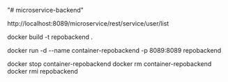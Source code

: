 "# microservice-backend" 

http://localhost:8089/microservice/rest/service/user/list

docker build -t repobackend .

docker run -d --name container-repobackend -p 8089:8089 repobackend




docker stop container-repobackend
docker rm container-repobackend
docker rmi repobackend
